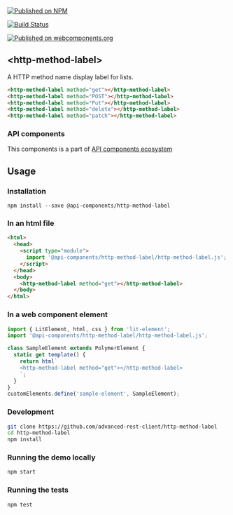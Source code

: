 [![Published on NPM](https://img.shields.io/npm/v/@api-components/http-method-label.svg)](https://www.npmjs.com/package/@api-components/http-method-label)

[![Build Status](https://travis-ci.org/advanced-rest-client/http-method-label.svg?branch=stage)](https://travis-ci.org/advanced-rest-client/http-method-label)

[![Published on webcomponents.org](https://img.shields.io/badge/webcomponents.org-published-blue.svg)](https://www.webcomponents.org/element/advanced-rest-client/http-method-label)

## &lt;http-method-label&gt;

A HTTP method name display label for lists.

```html
<http-method-label method="get"></http-method-label>
<http-method-label method="POST"></http-method-label>
<http-method-label method="Put"></http-method-label>
<http-method-label method="delete"></http-method-label>
<http-method-label method="patch"></http-method-label>
```

### API components

This components is a part of [API components ecosystem](https://elements.advancedrestclient.com/)

## Usage

### Installation
```
npm install --save @api-components/http-method-label
```

### In an html file

```html
<html>
  <head>
    <script type="module">
      import '@api-components/http-method-label/http-method-label.js';
    </script>
  </head>
  <body>
    <http-method-label method="get"></http-method-label>
  </body>
</html>
```

### In a web component element

```js
import { LitElement, html, css } from 'lit-element';
import '@api-components/http-method-label/http-method-label.js';

class SampleElement extends PolymerElement {
  static get template() {
    return html`
    <http-method-label method="get"></http-method-label>
    `;
  }
}
customElements.define('sample-element', SampleElement);
```

### Development

```sh
git clone https://github.com/advanced-rest-client/http-method-label
cd http-method-label
npm install
```

### Running the demo locally

```sh
npm start
```

### Running the tests
```sh
npm test
```

